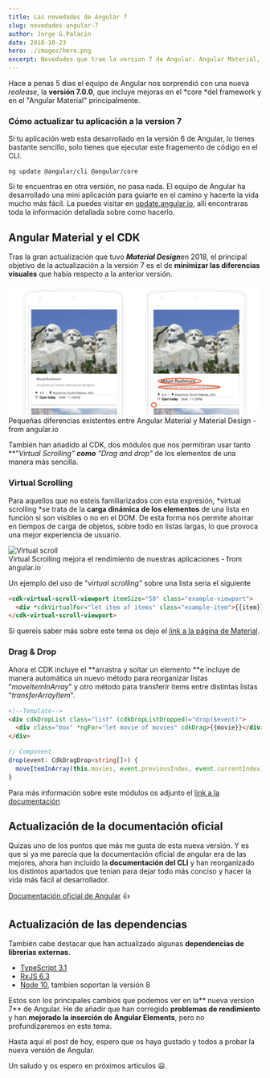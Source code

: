 ```yaml
---
title: Las novedades de Angular 7
slug: novedades-angular-7
author: Jorge G.Palacin
date: 2018-10-23
hero: ./images/hero.png
excerpt: Novedades que trae la version 7 de Angular. Angular Material, virtual scrolling, drag & drop, la nueva documentación de Angular v7 y mucho más
---
```


Hace a penas 5 días el equipo de Angular nos sorprendió con una nueva *realease*, la **versión 7.0.0**, que incluye mejoras en el *core *del framework y en el "Angular Material" principalmente.

### Cómo actualizar tu aplicación a la version 7

Si tu aplicación web esta desarrollado en la versión 6 de Angular, lo tienes bastante sencillo, solo tienes que ejecutar este fragemento de código en el CLI.

```
ng update @angular/cli @angular/core
``` 

Si te encuentras en otra versión, no pasa nada. El equipo de Angular ha desarrollado una mini aplicación para guiarte en el camino y hacerte la vida mucho más fácil. La puedes visitar en [update.angular.io](https://update.angular.io/), allí encontraras toda la información detallada sobre como hacerlo.

## Angular Material y el CDK

Tras la gran actualización que tuvo ***Material Design***en 2018, el principal objetivo de la actualización a la versión 7 es el de **minimizar las diferencias visuales** que había respecto a la anterior versión.

<div className="Image__Small">
  <img src="./images/monte.png"
    alt="Diferencias entre material y material design" 
  />
  <figcaption>Pequeñas diferencias existentes entre Angular Material y Material Design - from angular.io</figcaption>
</div>

También han añadido al CDK, dos módulos que nos permitiran usar tanto **"*Virtual Scrolling" ***como** "*Drag and drop"*** de los elementos de una manera más sencilla.

### Virtual Scrolling

Para aquellos que no esteis familiarizados con esta expresión, *virtual scrolling *se trata de la **carga dinámica de los elementos** de una lista en función si son visibles o no en el DOM. De esta forma nos permite ahorrar en tiempos de carga de objetos, sobre todo en listas largas, lo que provoca una mejor experiencia de usuario.

<div className="Image__Small">
  <img src="./images/scroll.gif"
    alt="Virtual scroll" 
  />
  <figcaption>Virtual Scrolling mejora el rendimiento de nuestras aplicaciones - from angular.io</figcaption>
</div>

Un ejemplo del uso de "*virtual scrolling"* sobre una lista seria el siguiente

```html
<cdk-virtual-scroll-viewport itemSize="50" class="example-viewport">
  <div *cdkVirtualFor="let item of items" class="example-item">{{item}}</div>
</cdk-virtual-scroll-viewport>
```
    

Si quereis saber más sobre este tema os dejo el [link a la página de Material](https://material.angular.io/cdk/scrolling/overview).

### Drag & Drop

Ahora el CDK incluye el **arrastra y soltar un elemento **e incluye de manera automática un nuevo método para reorganizar listas "*moveItemInArray*" y otro método para transferir items entre distintas listas "*transferArrayItem*".

```html
<!--Template-->
<div cdkDropList class="list" (cdkDropListDropped)="drop($event)">
  <div class="box" *ngFor="let movie of movies" cdkDrag>{{movie}}</div>
</div>
```
```ts
// Component
drop(event: CdkDragDrop<string[]>) {
  moveItemInArray(this.movies, event.previousIndex, event.currentIndex);
}
```

Para más información sobre este módulos os adjunto el [link a la documentación](https://material.angular.io/cdk/drag-drop/overview)

## Actualización de la documentación oficial

Quizas uno de los puntos que más me gusta de esta nueva versión. Y es que si ya me parecía que la documentación oficial de angular era de las mejores, ahora han incluido la **documentación del CLI** y han reorganizado los distintos apartados que tenian para dejar todo más conciso y hacer la vida más fácil al desarrollador.

[Documentación oficial de Angular](https://angular.io/docs) 👍 

## Actualización de las dependencias

También cabe destacar que han actualizado algunas **dependencias de librerias externas**.

- [TypeScript 3.1](https://www.typescriptlang.org/docs/handbook/release-notes/typescript-3-1.html)
- [RxJS 6.3](https://github.com/ReactiveX/rxjs/blob/master/CHANGELOG.md#630-2018-08-30)
- [Node 10](http://https://nodejs.org/en/blog/release/v10.0.0/), tambien soportan la versión 8

Estos son los principales cambios que podemos ver en la** nueva version 7** de Angular. He de añadir que han corregido **problemas de rendimiento** y han **mejorado la inserción de Angular Elements**, pero no profundizaremos en este tema.

Hasta aqui el post de hoy, espero que os haya gustado y todos a probar la nueva versión de Angular. 

Un saludo y os espero en próximos artículos 😃.